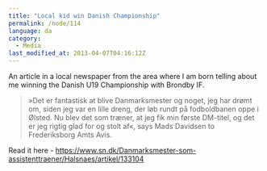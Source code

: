 ```yaml
---
title: "Local kid win Danish Championship"
permalink: /node/114
language: da
category:
  - Media
last_modified_at: 2013-04-07T04:16:12Z
---
```


An article in a local newspaper from the area where I am born telling about me winning the Danish U19 Championship with Brondby IF.

> »Det er fantastisk at blive Danmarksmester og noget, jeg har drømt om, siden jeg var en lille dreng, der løb rundt på fodboldbanen oppe i Ølsted. Nu blev det som træner, at jeg fik min første DM-titel, og det er jeg rigtig glad for og stolt af«, says Mads Davidsen to Frederiksborg Amts Avis.

Read it here - <https://www.sn.dk/Danmarksmester-som-assistenttraener/Halsnaes/artikel/133104>
